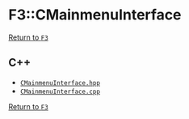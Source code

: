 # F3::CMainmenuInterface

[Return to `F3`](/docs/F3.md)

## C++

- [`CMainmenuInterface.hpp`](/c++/include/CMainmenuInterface.hpp)
- [`CMainmenuInterface.cpp`](/c++/source/CMainmenuInterface.cpp)

[Return to `F3`](/docs/F3.md)